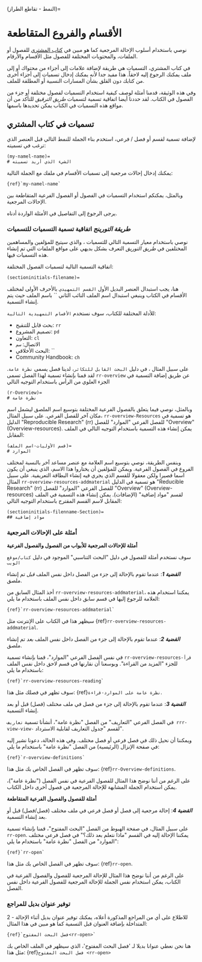 (النمط - تقاطع الطراز)=

# الأقسام والفروع المتقاطعة

نوصي باستخدام أسلوب الإحالة المرجعية كما هو مبين في [كتاب المشتري](https://jupyterbook.org/content/citations.html) للفصول أو الملفات، والمحتويات المختلفة للفصول مثل الأقسام والأرقام.

في كتاب المشتري، التسميات هي طريقة لإضافة علامات إلى أجزاء من محتواك أو إلى ملف يمكنك الرجوع إليه لاحقاً. هذا مفيد جدا لأنه يمكنك إدخال تسميات إلى أجزاء أخرى من كتابك دون القلق بشأن المسارات النسبية أو المطلقة للملف.

وفي هذه الوثيقة، قدمنا أمثلة لوصف كيفية استخدام التسميات لفصول مختلفة أو جزء من الفصول في الكتاب. لقد حددنا أيضا اتفاقية تسمية لتسميات _طريق الترقيق_ للتأكد من أن مواقع هذه التسميات في الكتاب يمكن تحديدها باسمها.

## تسميات في كتاب المشتري

لإضافة تسمية لقسم أو فصل / فرعي، استخدم بناء الجملة للنمط التالي قبل العنصر الذي ترغب في تسميته:

```
(my-namel-name)=
# الشيء الذي أريد تسميته
```

يمكنك إدخال إحالات مرجعية إلى تسميات الأقسام في ملفك مع الجملة التالية:

```
{ref}`my-namel-name`

```

وبالمثل، يمكنكم استخدام التسميات في الفصول أو الفصول الفرعية المتقاطعة بين الإحالات المرجعية.

يرجى الرجوع إلى التفاصيل في الأمثلة الواردة أدناه.

### _طريقة التورينج_ اتفاقية تسمية التسميات للتسميات

نوصي باستخدام معيار التسمية التالي للتسميات ، والذي سيتيح للمؤلفين والمساهمين المختلفين في _طريق التوريق_ التعرف بشكل بديهي على مواقع الملفات التي تم إنشاء هذه التسميات فيها.

اتفاقية التسمية التالية لتسميات الفصول المختلفة:

```
(sectioninitials-filename)=
```

هنا، يجب استبدال العنصر البديل الأول `القسم التمهيدي` بالأحرف الأولى لمختلف الأقسام في الكتاب وينبغي استبدال اسم الملف النائب الثاني `` باسم الملف حيث يتم إنشاء التسمية.

للأدلة المختلفة للكتاب، سوف نستخدم `الأقسام التمهيدية التالية`:

- بحث قابل للتنقيح: `rr`
- تصميم المشروع: `pd`
- التعاون: `cl`
- الاتصال: `سم`
- البحث الأخلاقي: ``
- Community Handbook: `ch`

على سبيل المثال ، في دليل `البحث القابل للتكاثر`، لدينا فصل يسمى `نظرة عامة`. لقد قمنا بإنشاء تسمية لهذا الفصل تسمى `rr-overview` عن طريق إضافة التسمية في الجزء العلوي من الرأس باستخدام التوجيه التالي

```
(r-Overview)=
# نظرة عامة
```

وبالمثل، نوصي فيما يتعلق بالفصول الفرعية المختلفة بتوسيع اسم الملصق ليشمل اسم مكان آخر للفصل الفرعي. على سبيل المثال، `rr-overview-Resources` هو تسمية في الدليل "Reproducible Research" (rr) للفصل الفرعي "الموارد" للفصل "Overview" (Overview-resources). يمكن إنشاء هذه التسمية باستخدام التوجيه التالي في الملف المقابل:

```
(قسم الأوليات-اسم الملف)=
# الموارد
```

وبنفس الطريقة، نوصي بتوسيع اسم العلامة مع عنصر مساعد آخر بالنسبة لمختلف الفروع في الفصول الفرعية. ويمكن للمؤلفين أن يختاروا هذا الاسم، الذي ينبغي أن يكون اسما قصيرا ولكن معقولا للقسم الذي يجري فيه إنشاء البطاقة التعريفية. على سبيل المثال `rr-overview-resources-addmaterial` هو تسمية في الدليل "Reducible Research" (rr) للفصل الفرعي "الموارد" للفصل "Overview" (Overview-resources) لقسم "مواد إضافية" (الإضافات). يمكن إنشاء هذه التسمية في الملف المقابل لاسم القسم المقترح باستخدام التوجيه التالي:

```
(sectioninitials-filenname-Section)=
## مواد إضافية
```

### أمثلة على الإحالات المرجعية

**أمثلة للإحالات المرجعية للأبواب من الفصول والفصول الفرعية**

سوف نستخدم أمثلة للفصول في دليل "البحث التناسبي" الموجود في دليل `كتاب/موقع الويب`

**_القضية 1_**: عندما تقوم بالإحالة إلى جزء من الفصل داخل نفس الملف _قبل_ تم إنشاء ملصق.

أخذ المثال السابق من `rr-overview-resources-addmaterial`، يمكننا استخدام هذه العلامة للرجوع إليها في قسم سابق داخل نفس الملف باستخدام ما يلي:

```
{ref}`rr-overview-resources-addmaterial`
```

سيظهر هذا في الكتاب على الإنترنت مثل {ref}`rr-overview-resources-addmaterial`.

**_القضية 2_**: عندما تقوم بالإحالة إلى جزء من الفصل داخل نفس الملف _بعد_ تم إنشاء ملصق.

في نفس الفصل الفرعي "الموارد"، قمنا بإنشاء تسمية `rr-overview-resources-قرأ` للجزء "المزيد من القراءة". وبوسعنا أن نقارنها في قسم لاحق داخل نفس الملف باستخدام ما يلي:

```
{ref}`rr-overview-resources-reading`
```

سوف تظهر في فصلك مثل هذا: {ref}`نظرة عامة على الموارد-قراءة`.

**_القضية 3_**: عندما تقوم بالإحالة إلى جزء من فصل في ملف مختلف (فصل) قبل أو بعد إنشاء التسمية.

في الفصل الفرعي "التعاريف" من الفصل "نظرة عامة"، أنشأنا تسمية `تعاريف rrr-view-view-` لقسم "جدول التعاريف لقابلية الاسترداد".

ويمكننا أن نحيل ذلك في فصل فرعي أو فصل مختلف. وفي هذه الحالة، دعونا نشير إليه في صفحة الإنزال (الرئيسية) من الفصل "نظرة عامة" باستخدام ما يلي:

```
{ref}`r-overview-definitions`
```

سوف تظهر في الفصل الخاص بك مثل هذا: {ref}`rr-Overview-definitions`.

على الرغم من أننا نوضح هذا المثال للفصول الفرعية في نفس الفصل ("نظرة عامة")، يمكن استخدام الجملة المشابهة للإحالة المرجعية في فصول أخرى داخل الكتاب.

**أمثلة للفصول والفصول الفرعية المتقاطعة**

**_القضية 4_**: إحالة مرجعية إلى فصل أو فصل فرعي في ملف مختلف (فصل/فصل) قبل أو بعد إنشاء التسمية.

على سبيل المثال، في صفحة الهبوط من الفصل "البحث المفتوح"، قمنا بإنشاء تسمية `rr-open`. يمكننا الإحالة إليه في القسم "ماذا نتعلم بعد ذلك؟" في فصل فرعي مختلف "الموارد" من الفصل "نظرة عامة" باستخدام ما يلي:

```
{ref}`rr-open`
```

سوف تظهر في الفصل الخاص بك مثل هذا: {ref}`rr-open`.

على الرغم من أننا نوضح هذا المثال للإحالة المرجعية للفصول والفصول الفرعية في الكتاب، يمكن استخدام نفس الجملة للإحالة المرجعية للفصول الفرعية داخل نفس الفصل.

### توفير عنوان بديل للمراجع

2 - للاطلاع على أي من المراجع المذكورة أعلاه، يمكنك توفير عنوان بديل أثناء الإحالة المتداخلة بإضافة العنوان قبل التسمية كما هو مبين في هذا المثال:

```
{ref}`فصل البحث المفتوح<rr-open>`
```

هنا نحن نعطي عنوانا بديلا لـ 'فصل البحث المفتوح'، الذي سيظهر في الملف الخاص بك مثل هذا: {ref}`فصل البحث المفتوح <rr-open>`
